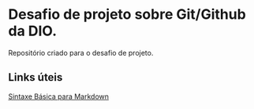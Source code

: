 # Desafio de projeto sobre Git/Github da DIO.
Repositório criado para o desafio de projeto.

## Links úteis
[Sintaxe Básica para Markdown](https://www.markdownguide.org/basic-syntax/)
